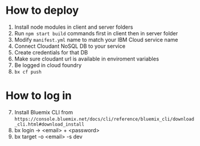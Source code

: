 # How to deploy

1. Install node modules in client and server folders
2. Run `npm start build` commands first in client then in server folder
3. Modify `manifest.yml` name to match your IBM Cloud service name
4. Connect Cloudant NoSQL DB to your service
5. Create credentials for that DB
6. Make sure cloudant url is available in enviroment variables
7. Be logged in cloud foundry
8. `bx cf push`

# How to log in

7. Install Bluemix CLI from `https://console.bluemix.net/docs/cli/reference/bluemix_cli/download_cli.html#download_install`
8. bx login -> \<email\> + \<password\>
9. bx target -o \<email\> -s dev 